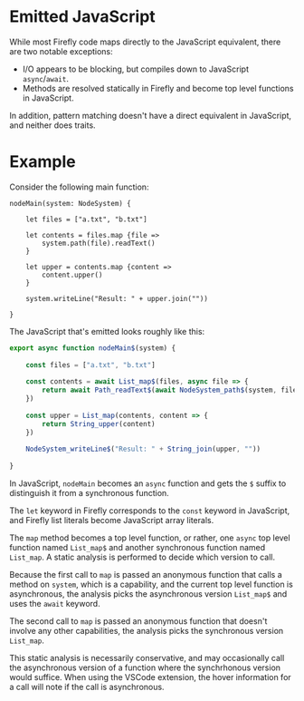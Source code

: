 # Emitted JavaScript

While most Firefly code maps directly to the JavaScript equivalent, there are two notable exceptions:

 * I/O appears to be blocking, but compiles down to JavaScript `async`/`await`.
 * Methods are resolved statically in Firefly and become top level functions in JavaScript.

In addition, pattern matching doesn't have a direct equivalent in JavaScript, and neither does traits.


# Example

Consider the following main function:

```firefly
nodeMain(system: NodeSystem) {
    
    let files = ["a.txt", "b.txt"]
    
    let contents = files.map {file =>
        system.path(file).readText()
    }
    
    let upper = contents.map {content =>
        content.upper()
    }
    
    system.writeLine("Result: " + upper.join(""))
    
}
```

The JavaScript that's emitted looks roughly like this:

```js
export async function nodeMain$(system) {
    
    const files = ["a.txt", "b.txt"]
    
    const contents = await List_map$(files, async file => {
        return await Path_readText$(await NodeSystem_path$(system, file))
    })
    
    const upper = List_map(contents, content => {
        return String_upper(content)
    })
    
    NodeSystem_writeLine$("Result: " + String_join(upper, ""))
    
}
```

In JavaScript, `nodeMain` becomes an `async` function and gets the `$` suffix to distinguish it from a synchronous function.

The `let` keyword in Firefly corresponds to the `const` keyword in JavaScript, and Firefly list literals become JavaScript array literals.

The `map` method becomes a top level function, or rather, one `async` top level function named `List_map$` and another synchronous function named `List_map`.
A static analysis is performed to decide which version to call.

Because the first call to `map` is passed an anonymous function that calls a method on `system`, which is a capability, and the current top level function is asynchronous,
the analysis picks the asynchronous version `List_map$` and uses the `await` keyword.

The second call to `map` is passed an anonymous function that doesn't involve any other capabilities, the analysis picks the synchronous version `List_map`.

This static analysis is necessarily conservative, and may occasionally call the asynchronous version of a function where the synchrhonous version would suffice.
When using the VSCode extension, the hover information for a call will note if the call is asynchronous.